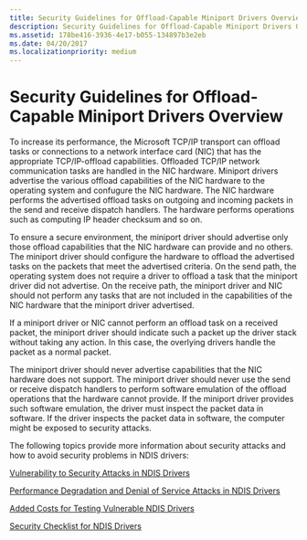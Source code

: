 ```yaml
---
title: Security Guidelines for Offload-Capable Miniport Drivers Overview
description: Security Guidelines for Offload-Capable Miniport Drivers Overview
ms.assetid: 178be416-3936-4e17-b055-134897b3e2eb
ms.date: 04/20/2017
ms.localizationpriority: medium
---
```


# Security Guidelines for Offload-Capable Miniport Drivers Overview

To increase its performance, the Microsoft TCP/IP transport can offload tasks or connections to a network interface card (NIC) that has the appropriate TCP/IP-offload capabilities. Offloaded TCP/IP network communication tasks are handled in the NIC hardware. Miniport drivers advertise the various offload capabilities of the NIC hardware to the operating system and confugure the NIC hardware. The NIC hardware performs the advertised offload tasks on outgoing and incoming packets in the send and receive dispatch handlers. The hardware performs operations such as computing IP header checksum and so on.

To ensure a secure environment, the miniport driver should advertise only those offload capabilities that the NIC hardware can provide and no others. The miniport driver should configure the hardware to offload the advertised tasks on the packets that meet the advertised criteria. On the send path, the operating system does not require a driver to offload a task that the miniport driver did not advertise. On the receive path, the miniport driver and NIC should not perform any tasks that are not included in the capabilities of the NIC hardware that the miniport driver advertised.

If a miniport driver or NIC cannot perform an offload task on a received packet, the miniport driver should indicate such a packet up the driver stack without taking any action. In this case, the overlying drivers handle the packet as a normal packet.

The miniport driver should never advertise capabilities that the NIC hardware does not support. The miniport driver should never use the send or receive dispatch handlers to perform software emulation of the offload operations that the hardware cannot provide. If the miniport driver provides such software emulation, the driver must inspect the packet data in software. If the driver inspects the packet data in software, the computer might be exposed to security attacks.

The following topics provide more information about security attacks and how to avoid security problems in NDIS drivers:

[Vulnerability to Security Attacks in NDIS Drivers](vulnerability-to-security-attacks-in-ndis-drivers.md)

[Performance Degradation and Denial of Service Attacks in NDIS Drivers](performance-degradation-and-denial-of-service-attacks-in-ndis-drivers.md)

[Added Costs for Testing Vulnerable NDIS Drivers](added-costs-for-testing-vulnerable-ndis-drivers.md)

[Security Checklist for NDIS Drivers](security-checklist-for-ndis-drivers.md)